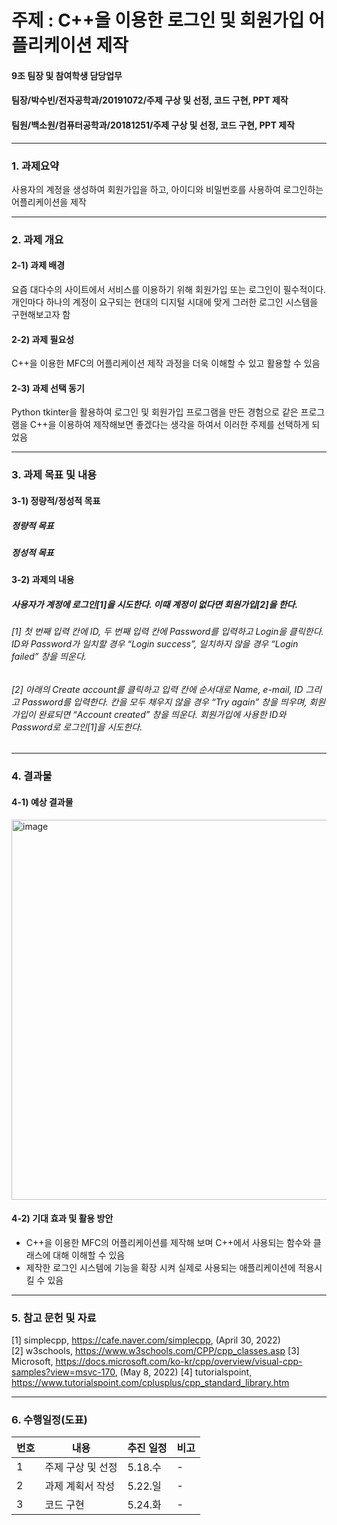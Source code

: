 
# 주제 : C++을 이용한 로그인 및 회원가입 어플리케이션 제작
#### 9조 팀장 및 참여학생 담당업무

#### 팀장/박수빈/전자공학과/20191072/주제 구상 및 선정, 코드 구현, PPT 제작
#### 팀원/백소원/컴퓨터공학과/20181251/주제 구상 및 선정, 코드 구현, PPT 제작

---

### 1. 과제요약
사용자의 계정을 생성하여 회원가입을 하고, 아이디와 비밀번호를 사용하여 로그인하는 어플리케이션을 제작

---

### 2. 과제 개요
#### 2-1) 과제 배경 
요즘 대다수의 사이트에서 서비스를 이용하기 위해 회원가입 또는 로그인이 필수적이다. 개인마다 하나의 계정이 요구되는 현대의 디지털 시대에 맞게 그러한 로그인 시스템을 구현해보고자 함

#### 2-2) 과제 필요성 
C++을 이용한 MFC의 어플리케이션 제작 과정을 더욱 이해할 수 있고 활용할 수 있음

#### 2-3) 과제 선택 동기 
Python tkinter을 활용하여 로그인 및 회원가입 프로그램을 만든 경험으로 같은 프로그램을 C++을 이용하여 제작해보면 좋겠다는 생각을 하여서 이러한 주제를 선택하게 되었음

---

### 3. 과제 목표 및 내용
#### 3-1) 정량적/정성적 목표
##### 정량적 목표

##### 정성적 목표


#### 3-2) 과제의 내용 
##### 사용자가 계정에 로그인[1]을 시도한다. 이때 계정이 없다면 회원가입[2]을 한다.
###### [1] 첫 번째 입력 칸에 ID, 두 번째 입력 칸에 Password를 입력하고 Login을 클릭한다. ID와 Password가 일치할 경우 “Login success”, 일치하지 않을 경우 “Login failed” 창을 띄운다.
###### [2] 아래의 Create account를 클릭하고 입력 칸에 순서대로 Name, e-mail, ID 그리고 Password를 입력한다. 칸을 모두 채우지 않을 경우 “Try again” 창을 띄우며, 회원가입이 완료되면 “Account created” 창을 띄운다. 회원가입에 사용한 ID와 Password로 로그인[1]을 시도한다.

--- 

### 4. 결과물
#### 4-1) 예상 결과물 
<img width="608" alt="image" src="https://user-images.githubusercontent.com/87634136/169690287-f332652d-474f-4b1d-a47a-de758e1a779d.png">


#### 4-2) 기대 효과 및 활용 방안
- C++을 이용한 MFC의 어플리케이션를 제작해 보며 C++에서 사용되는 함수와 클래스에 대해 이해할 수 있음 
- 제작한 로그인 시스템에 기능을 확장 시켜 실제로 사용되는 애플리케이션에 적용시킬 수 있음

---

### 5. 참고 문헌 및 자료
[1] simplecpp, https://cafe.naver.com/simplecpp, (April 30, 2022) <br>
[2] w3schools, https://www.w3schools.com/CPP/cpp_classes.asp 
[3] Microsoft, https://docs.microsoft.com/ko-kr/cpp/overview/visual-cpp-samples?view=msvc-170, (May 8, 2022)
[4] tutorialspoint, https://www.tutorialspoint.com/cplusplus/cpp_standard_library.htm

---

### 6. 수행일정(도표)
|번호|내용|추진 일정|비고|
|------|---|---|---|
|1|주제 구상 및 선정|5.18.수|-|
|2|과제 계획서 작성|5.22.일|-|
|3|코드 구현|5.24.화|-|
